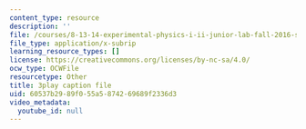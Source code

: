 ```yaml
---
content_type: resource
description: ''
file: /courses/8-13-14-experimental-physics-i-ii-junior-lab-fall-2016-spring-2017/60537b2989f055a5874269689f2336d3_lSUET2RmOh4.vtt
file_type: application/x-subrip
learning_resource_types: []
license: https://creativecommons.org/licenses/by-nc-sa/4.0/
ocw_type: OCWFile
resourcetype: Other
title: 3play caption file
uid: 60537b29-89f0-55a5-8742-69689f2336d3
video_metadata:
  youtube_id: null
---
```

